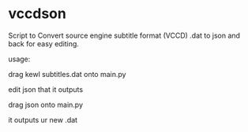 # vccdson
Script to Convert source engine subtitle format (VCCD) .dat to json and back for easy editing.


usage:

drag kewl subtitles.dat onto main.py

edit json that it outputs

drag json onto main.py

it outputs ur new .dat
